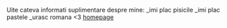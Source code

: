 Uite cateva informati suplimentare despre mine:
_imi plac pisicile
_imi plac pastele
_urasc romana <3
[homepage](index.md)
